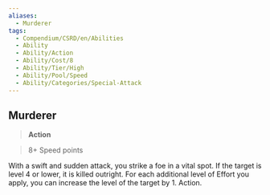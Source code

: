 ```yaml
---
aliases:
  - Murderer
tags:
  - Compendium/CSRD/en/Abilities
  - Ability
  - Ability/Action
  - Ability/Cost/8
  - Ability/Tier/High
  - Ability/Pool/Speed
  - Ability/Categories/Special-Attack
---
```

  
    
## Murderer    
>**Action**    
>8+ Speed points  
    
With a swift and sudden attack, you strike a foe in a vital spot. If the target is level 4 or lower, it is killed outright. For each additional level of Effort you apply, you can increase the level of the target by 1. Action.